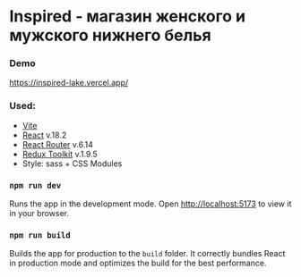 # Inspired - магазин женского и мужского нижнего белья

### Demo

https://inspired-lake.vercel.app/

### Used:

- [Vite](https://vitejs.dev/)
- [React](https://react.dev/) v.18.2
- [React Router](https://reactrouter.com/en/main) v.6.14
- [Redux Toolkit](https://redux-toolkit.js.org/) v.1.9.5
- Style: sass + CSS Modules

### `npm run dev`

Runs the app in the development mode.
Open [http://localhost:5173](http://localhost:5173) to view it in your browser.

### `npm run build`

Builds the app for production to the `build` folder.
It correctly bundles React in production mode and optimizes the build for the best performance.
